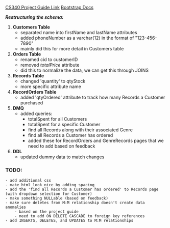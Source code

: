 [CS340 Project Guide Link](https://canvas.oregonstate.edu/courses/1946034/pages/cs340-project-guide)
[Bootstrap Docs](https://getbootstrap.com/docs/4.1/getting-started/introduction/)


***Restructuring the schema:***
1. **Customers Table**
    - separated name into firstName and lastName attributes
    - added phoneNumber as a varchar(12) in the format of "123-456-7890"
    - mainly did this for more detail in Customers table
2. **Orders Table**
    - renamed cid to customerID
    - removed *totalPrice* attribute
    - did this to normalize the data, we can get this through JOINS
3. **Records Table**
    - changed 'quantity' to qtyStock
    - more specific attribute name
4. **RecordOrders Table**
    - added 'qtyOrdered' attribute to track how many Records a Customer purchased
5. **DMQ**
    - added queries:
        - totalSpent for all Customers
        - totalSpent for a specific Customer
        - find all Records along with their associated Genre
        - find all Records a Customer has ordered
        - added these for RecordOrders and GenreRecords pages that we need to add based on feedback
6. **DDL**
    - updated dummy data to match changes

### TODO:
    - add additional css
    - make html look nice by adding spacing
    - add the 'find all Records a Customer has ordered' to Records page (with dropdown selection for Customer)
    - make something NULLable (based on feedback)
    - make sure deletes from M:M relationship doesn't create data anomalies
        - based on the project guide
        - need to add ON DELETE CASCADE to foreign key references
    - add INSERTS, DELETES, and UPDATES to M:M relationships

    